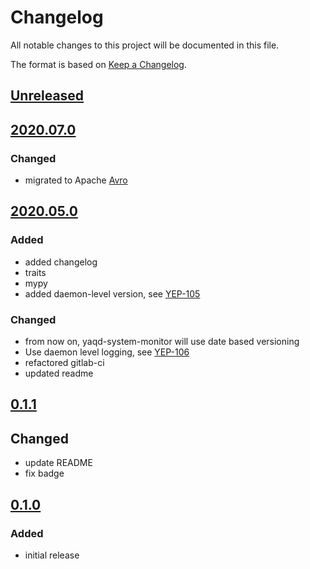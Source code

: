 # Changelog
All notable changes to this project will be documented in this file.

The format is based on [Keep a Changelog](https://keepachangelog.com/).

## [Unreleased]

## [2020.07.0]

### Changed
- migrated to Apache [Avro](https://yeps.yaq.fyi/107)

## [2020.05.0]

### Added
- added changelog
- traits
- mypy
- added daemon-level version, see [YEP-105](https://yeps.yaq.fyi/105/)

### Changed
- from now on, yaqd-system-monitor will use date based versioning
- Use daemon level logging, see [YEP-106](https://yeps.yaq.fyi/106)
- refactored gitlab-ci
- updated readme

## [0.1.1]

## Changed
- update README
- fix badge

## [0.1.0]

### Added
- initial release

[Unreleased]: https://gitlab.com/yaq/yaqd-system-monitor/-/compare/v2020.07.0...master
[2020.07.0]: https://gitlab.com/yaq/yaqd-system-monitor/-/compare/v0.1.1...v2020.07.0
[2020.05.0]: https://gitlab.com/yaq/yaqd-system-monitor/-/compare/v0.1.1...v2020.05.0
[0.1.1]: https://gitlab.com/yaq/yaqd-system-monitor/-/compare/v0.1.0...v0.1.1
[0.1.0]: https://gitlab.com/yaq/yaqd-system-monitor/-/tags/v0.1.0

